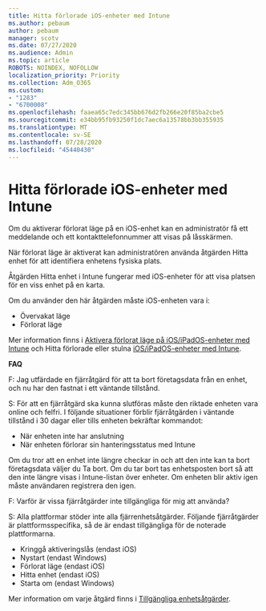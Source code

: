 ```yaml
---
title: Hitta förlorade iOS-enheter med Intune
ms.author: pebaum
author: pebaum
manager: scotv
ms.date: 07/27/2020
ms.audience: Admin
ms.topic: article
ROBOTS: NOINDEX, NOFOLLOW
localization_priority: Priority
ms.collection: Adm_O365
ms.custom:
- "1283"
- "6700008"
ms.openlocfilehash: faaea65c7edc345bb676d2fb266e20f85ba2cbe5
ms.sourcegitcommit: e34bb95fb93250f1dc7aec6a13578bb3bb355935
ms.translationtype: MT
ms.contentlocale: sv-SE
ms.lasthandoff: 07/28/2020
ms.locfileid: "45440430"
---
```

# <a name="locating-lost-ios-devices-with-intune"></a>Hitta förlorade iOS-enheter med Intune

Om du aktiverar förlorat läge på en iOS-enhet kan en administratör få ett meddelande och ett kontakttelefonnummer att visas på låsskärmen.

När förlorat läge är aktiverat kan administratören använda åtgärden Hitta enhet för att identifiera enhetens fysiska plats.

Åtgärden Hitta enhet i Intune fungerar med iOS-enheter för att visa platsen för en viss enhet på en karta.

Om du använder den här åtgärden måste iOS-enheten vara i:

- Övervakat läge
- Förlorat läge

Mer information finns i [Aktivera förlorat läge på iOS/iPadOS-enheter med Intune](https://docs.microsoft.com/intune/device-lost-mode) och Hitta förlorade eller stulna [iOS/iPadOS-enheter med Intune](https://docs.microsoft.com/intune/device-locate).

**FAQ**

F: Jag utfärdade en fjärråtgärd för att ta bort företagsdata från en enhet, och nu har den fastnat i ett väntande tillstånd.

S: För att en fjärråtgärd ska kunna slutföras måste den riktade enheten vara online och felfri. I följande situationer förblir fjärråtgärden i väntande tillstånd i 30 dagar eller tills enheten bekräftar kommandot:

- När enheten inte har anslutning
- När enheten förlorar sin hanteringsstatus med Intune

Om du tror att en enhet inte längre checkar in och att den inte kan ta bort företagsdata väljer du Ta bort. Om du tar bort tas enhetsposten bort så att den inte längre visas i Intune-listan över enheter. Om enheten blir aktiv igen måste användaren registrera den igen.

F: Varför är vissa fjärråtgärder inte tillgängliga för mig att använda?

S: Alla plattformar stöder inte alla fjärrenhetsåtgärder. Följande fjärråtgärder är plattformsspecifika, så de är endast tillgängliga för de noterade plattformarna.

- Kringgå aktiveringslås (endast iOS)
- Nystart (endast Windows)
- Förlorat läge (endast iOS)
- Hitta enhet (endast iOS)
- Starta om (endast Windows)

Mer information om varje åtgärd finns i [Tillgängliga enhetsåtgärder](https://docs.microsoft.com/intune/device-management#available-device-actions).